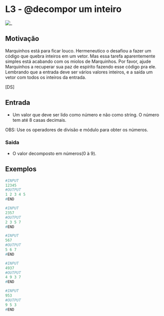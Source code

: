 # L3 - @decompor um inteiro

![_](https://raw.githubusercontent.com/qxcodefup/arcade/master/base/decompor/cover.jpg)

## Motivação

Marquinhos está para ficar louco. Hermeneutico o desafiou a fazer um código
que quebra inteiros em um vetor. Mas essa tarefa aparentemente simples está
acabando com os miolos de Marquinhos. Por favor, ajude Marquinhos a recuperar
sua paz de espírito fazendo esse código pra ele. Lembrando que a entrada deve
ser vários valores inteiros, e a saída um vetor com todos os inteiros da entrada.

\[DS\]  

## Entrada

- Um valor que deve ser lido como número e não como string. O número tem até 8 casas decimais.

OBS: Use os operadores de divisão e módulo para obter os números.  

### Saida

- O valor decomposto em números(0 à 9).
  
## Exemplos

``` py
#INPUT
12345
#OUTPUT
1 2 3 4 5
#END

#INPUT
2357
#OUTPUT
2 3 5 7
#END

#INPUT
567
#OUTPUT
5 6 7
#END

#INPUT
4937
#OUTPUT
4 9 3 7
#END

#INPUT
953
#OUTPUT
9 5 3
#END
```
